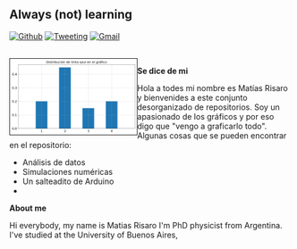 ## Always (not) learning

[![Github](https://img.shields.io/badge/-Github-000?style=flat&logo=Github&logoColor=white)](https://github.com/mrisaro)
[![Tweeting](https://img.shields.io/twitter/url/http/shields.io.svg?style=social)](https://twitter.com/tuterisaro)
[![Gmail](https://img.shields.io/badge/-Gmail-c14438?style=flat&logo=Gmail&logoColor=white)](mailto:matiasrisaro@gmail.com)


<br />
 <!-- <img width="45%" border="1" align="right" alt="Github" src="https://i.ibb.co/7Gk4JqG/beach-github.gif" /> -->
<img width="45%" border="1" align="left" alt="Github"  src="https://github.com/mrisaro/mrisaro/blob/master/images/fun_plot_github.png"/>

**Se dice de mi**

Hola a todes mi nombre es Matías Risaro y bienvenides a este conjunto desorganizado de repositorios. Soy un apasionado de los gráficos y por eso digo que "vengo a graficarlo todo". Algunas cosas que se pueden encontrar en el repositorio:

- Análisis de datos
- Simulaciones numéricas
- Un salteadito de Arduino
- 

**About me**

Hi everybody, my name is Matias Risaro I'm PhD physicist from Argentina. I've studied at the University of Buenos Aires, 


<!--
**mrisaro/mrisaro** is a ✨ _special_ ✨ repository because its `README.md` (this file) appears on your GitHub profile.



Hi everybody, my name is Matias Risaro I'm PhD physicist from Argentina. I've studied at the University of Buenos Aires, 
Here are some ideas to get you started:

- 🔭 I’m currently working on ...
- 🌱 I’m currently learning ...
- 👯 I’m looking to collaborate on ...
- 🤔 I’m looking for help with ...
- 💬 Ask me about ...
- 📫 How to reach me: ...
- 😄 Pronouns: ...
- ⚡ Fun fact: ...
-->

